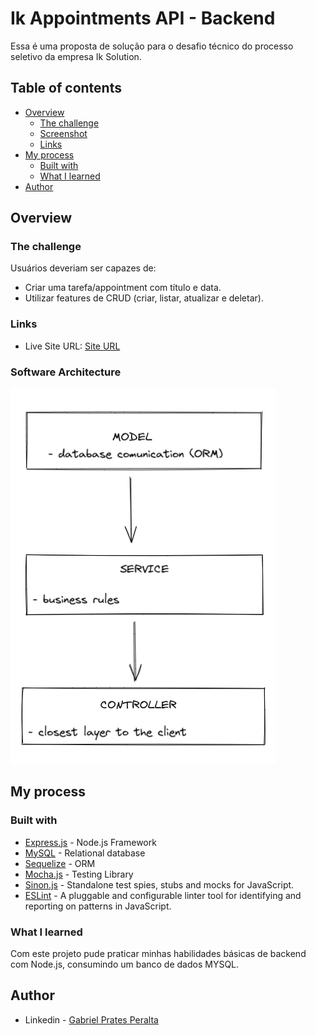 # Ik Appointments API - Backend

Essa é uma proposta de solução para o desafio técnico do processo seletivo da empresa Ik Solution.

## Table of contents

- [Overview](#overview)
  - [The challenge](#the-challenge)
  - [Screenshot](#screenshot)
  - [Links](#links)
- [My process](#my-process)
  - [Built with](#built-with)
  - [What I learned](#what-i-learned)
- [Author](#author)


## Overview

### The challenge

Usuários deveriam ser capazes de:

- Criar uma tarefa/appointment com título e data.
- Utilizar features de CRUD (criar, listar, atualizar e deletar).

### Links

- Live Site URL: [Site URL](https://appointments-ik-frontend.herokuapp.com/)

### Software Architecture

![](./images/MSC.png)

## My process

### Built with

- [Express.js](https://expressjs.com/pt-br/) - Node.js Framework
- [MySQL](https://www.mysql.com/) - Relational database
- [Sequelize](https://sequelize.org/) - ORM
- [Mocha.js](https://mochajs.org/) - Testing Library
- [Sinon.js](https://sinonjs.org/) - Standalone test spies, stubs and mocks for JavaScript.
- [ESLint](https://eslint.org/) - A pluggable and configurable linter tool for identifying and reporting on patterns in JavaScript.

### What I learned

Com este projeto pude praticar minhas habilidades básicas de backend com Node.js, consumindo um banco de dados MYSQL. 

## Author

- Linkedin - [Gabriel Prates Peralta](https://www.linkedin.com/in/gabriel-pperalta/)
